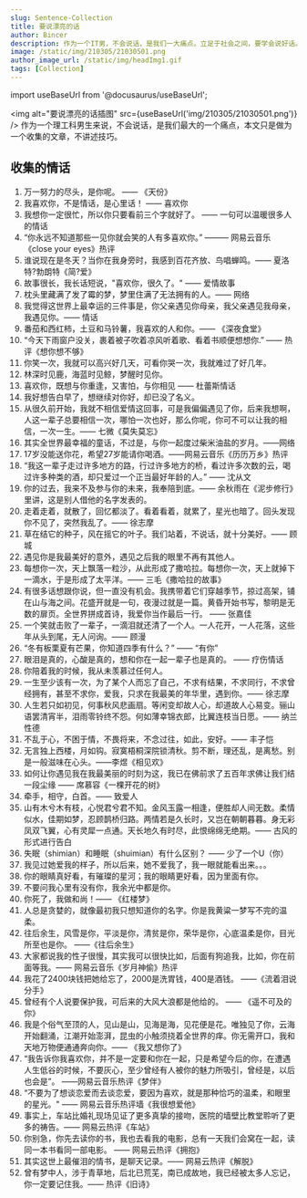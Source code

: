 ```yaml
---
slug: Sentence-Collection
title: 要说漂亮的话
author: Bincer
description: 作为一个IT男，不会说话，是我们一大痛点。立足于社会之间，要学会说好话。
image: /static/img/210305/21030501.png
author_image_url: /static/img/headImg1.gif
tags: [Collection]
---
```

import useBaseUrl from '@docusaurus/useBaseUrl';

<img alt="要说漂亮的话插图" src={useBaseUrl('img/210305/21030501.png')} />
作为一个理工科男生来说，不会说话，是我们最大的一个痛点，本文只是做为一个收集的文章，不讲述技巧。

<!--truncate-->
## 收集的情话

1. 万一努力的尽头，是你呢。 —— 《天份》
2. 我喜欢你，不是情话，是心里话！ —— 喜欢你
3. 我想你一定很忙，所以你只要看前三个字就好了。 —— 一句可以温暖很多人的情话
4. “你永远不知道那些一见你就会笑的人有多喜欢你。” ——— 网易云音乐《close your eyes》热评
5. 谁说现在是冬天？当你在我身旁时，我感到百花齐放、鸟唱蝉鸣。—— 夏洛特?勃朗特《简?爱》
6. 故事很长，我长话短说，"喜欢你，很久了。" —— 爱情故事
7. 枕头里藏满了发了霉的梦，梦里住满了无法拥有的人。—— 网络
8. 我觉得这世界上最幸运的三件事是，你父亲遇见你母亲，我父亲遇见我母亲，我遇见你。—— 情话
9. 番茄和西红柿，土豆和马铃薯，我喜欢的人和你。—— 《深夜食堂》
10. “今天下雨窗户没关，裹着被子吹着凉风听着歌、看着书顺便想想你.” —— 热评《想你想不够》
11. 你笑一次，我就可以高兴好几天，可看你哭一次，我就难过了好几年。
12. 林深时见鹿，海蓝时见鲸，梦醒时见你。
13. 喜欢你，既想与你重逢，又害怕，与你相见 —— 杜蕾斯情话
14. 我好想告白早了，想继续对你好，却已没了名义。
15. 从很久前开始，我就不相信爱情这回事，可是我偏偏遇见了你，后来我想啊，人这一辈子总要相信一次，哪怕一次也好，那么你呢，你可不可以让我的相信，一次一生。—— 七微《莫失莫忘》
16. 其实全世界最幸福的童话，不过是，与你一起度过柴米油盐的岁月。——网络
17. 17岁没能送你花，希望27岁能请你喝酒。——网易云音乐《历历万乡》热评
18. “我这一辈子走过许多地方的路，行过许多地方的桥，看过许多次数的云，喝过许多种类的酒，却只爱过一个正当最好年龄的人。” —— 沈从文
19. 你的过去，我来不及参与你的未来，我奉陪到底。—— 余秋雨在《泥步修行》里讲，这是别人借他的名字发表的。
20. 走着走着，就散了，回忆都淡了。看着看着，就累了，星光也暗了。回头发现你不见了，突然我乱了。—— 徐志摩
21. 草在结它的种子，风在摇它的叶子。我们站着，不说话，就十分美好。—— 顾城
22. 遇见你是我最美好的意外，遇见之后我的眼里不再有其他人。
23. 每想你一次，天上飘落一粒沙，从此形成了撒哈拉。每想你一次，天上就掉下一滴水，于是形成了太平洋。—— 三毛《撒哈拉的故事》
24. 有很多话想跟你说，但一直没有机会。我携带着它们穿越季节，掠过高架，铺在山与海之间。花盛开就是一句，夜漫过就是一篇。黄昏开始书写，黎明是无数的扉页。全世界拼成首诗，我爱你当作最后一行。 —— 张嘉佳
25. 一个笑就击败了一辈子，一滴泪就还清了一个人。一人花开，一人花落，这些年从头到尾，无人问询。—— 顾漫
26. “冬有板栗夏有芒果，你知道四季有什么？” —— “有你”
27. 眼泪是真的，心酸是真的，想和你在一起一辈子也是真的。 —— 疗伤情话
28. 你陪着我的时候，我从未羡慕过任何人。
29. 一生至少该有一次，为了某个人而忘了自己，不求有结果，不求同行，不求曾经拥有，甚至不求你，爱我，只求在我最美的年华里，遇到你。—— 徐志摩
30. 人生若只如初见，何事秋风悲画扇。等闲变却故人心，却道故人心易变。骊山语罢清宵半，泪雨零铃终不怨。何如薄幸锦衣郎，比翼连枝当日愿。—— 纳兰性德
31. 不乱于心，不困于情，不畏将来，不念过往，如此，安好。—— 丰子恺
32. 无言独上西楼，月如钩。寂寞梧桐深院锁清秋。剪不断，理还乱，是离愁。别是一般滋味在心头。——李煜《相见欢》
33. 如何让你遇见我在我最美丽的时刻为这，我已在佛前求了五百年求佛让我们结一段尘缘 —— 席慕容《一棵开花的树》
34. 牵手，相守，白首。—— 致爱人
35. 山有木兮木有枝，心悦君兮君不知。金风玉露一相逢，便胜却人间无数。柔情似水，佳期如梦，忍顾鹊桥归路。两情若是久长时，又岂在朝朝暮暮。身无彩凤双飞翼，心有灵犀一点通。天长地久有时尽，此恨绵绵无绝期。—— 古风的形式进行告白
36. 失眠（shimian）和睡眠（shuimian）有什么区别？ —— 少了一个U（你）
37. 我见过她爱我的样子，所以后来，她不爱我了，我一眼就能看出来。。。
38. 你的眼睛真好看，有璀璨的星河；我的眼睛更好看，因为里面有你。
39. 不要问我心里有没有你，我余光中都是你。
40. 你死了，我做和尚！—— 《红楼梦》
41. 人总是贪婪的，就像最初我只想知道你的名字。你是我黄粱一梦写不完的温柔。
42. 往后余生，风雪是你，平淡是你，清贫是你，荣华是你，心底温柔是你，目光所至也是你。 ——《往后余生》
43. 大家都说我的性子很慢，其实我可以很快比如，后面有狗追我，比如，你在前面等我。—— 网易云音乐《岁月神偷》热评
44. 我花了2400块钱把她给忘了，2000是洗胃钱，400是酒钱。 ——《流着泪说分手》
45. 曾经有个人说要保护我，可后来的大风大浪都是他给的。 —— 《遥不可及的你》
46. 我是个俗气至顶的人，见山是山，见海是海，见花便是花。唯独见了你，云海开始翻涌，江潮开始澎湃，昆虫的小触须挠着全世界的痒。你无需开口，我和天地万物便通通奔向你。—— 《我又想你了》
47. “我告诉你我喜欢你，并不是一定要和你在一起，只是希望今后的你，在遭遇人生低谷的时候，不要灰心，至少曾经有人被你的魅力所吸引，曾经是，以后也会是”。 ——网易云音乐热评《梦伴》
48. “不要为了想谈恋爱而去谈恋爱，要因为喜欢，就是那种恰巧的温柔，和眼里的星光。" —— 网易云音乐热评墙《我很想爱他》
49. 事实上，车站比婚礼现场见证了更多真挚的接吻，医院的墙壁比教堂聆听了更多的祷告。—— 网易云热评《车站》
50. 你别急，你先去读你的书，我也去看我的电影，总有一天我们会窝在一起，读同一本书看同一部电影。 —— 网易云热评《拥抱》
51. 其实这世上最催泪的情书，是聊天记录。—— 网易云热评《解脱》
52. 曾有梦中人，涉于青草地，后北已荒芜，南已成故地，我已经被太多人忘记，你一定要记住我。—— 热评《旧诗》